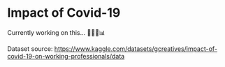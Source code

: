 # Impact of Covid-19

Currently working on this... 👩🏼‍💻📊


Dataset source: https://www.kaggle.com/datasets/gcreatives/impact-of-covid-19-on-working-professionals/data

